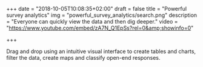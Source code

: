 +++
date = "2018-10-05T10:08:35+02:00"
draft = false
title = "Powerful survey analytics"
img = "powerful_survey_analytics/search.png"
description = "Everyone can quickly view the data and then dig deeper."
video = "https://www.youtube.com/embed/zA7N_Q1EpSs?rel=0&amp;showinfo=0"


+++

Drag and drop using an intuitive visual interface to create tables and charts, filter the data, create maps and classify open-end responses.
